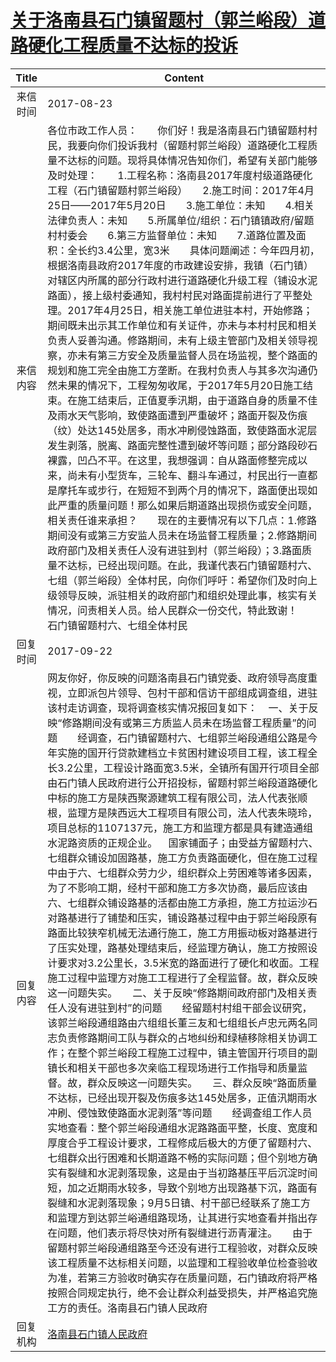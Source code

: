 # [关于洛南县石门镇留题村（郭兰峪段）道路硬化工程质量不达标的投诉](http://www.shangluo.gov.cn/zmhd/ldxxxx.jsp?urltype=leadermail.LeaderMailContentUrl&wbtreeid=1112&leadermailid=4305)

| Title |                                                                                                                                                                                                                                                                                                                                                                                                                                                                                                                                                                                                    Content                                                                                                                                                                                                                                                                                                                                                                                                                                                                                                                                                                                                    |
|:-----:|---------------------------------------------------------------------------------------------------------------------------------------------------------------------------------------------------------------------------------------------------------------------------------------------------------------------------------------------------------------------------------------------------------------------------------------------------------------------------------------------------------------------------------------------------------------------------------------------------------------------------------------------------------------------------------------------------------------------------------------------------------------------------------------------------------------------------------------------------------------------------------------------------------------------------------------------------------------------------------------------------------------------------------------------------------------------------------------------------------------------------------------------------------------------------------------------------------------|
| 来信时间  | 2017-08-23                                                                                                                                                                                                                                                                                                                                                                                                                                                                                                                                                                                                                                                                                                                                                                                                                                                                                                                                                                                                                                                                                                                                                                                                    |
| 来信内容  | 各位市政工作人员：　　你们好！我是洛南县石门镇留题村村民，我要向你们投诉我村（留题村郭兰峪段）道路硬化工程质量不达标的问题。现将具体情况告知你们，希望有关部门能够及时处理：　　1.工程名称：洛南县2017年度村级道路硬化工程（石门镇留题村郭兰峪段）　　2.施工时间：2017年4月25日——2017年5月20日　　3.施工单位：未知　　4.相关法律负责人：未知　　5.所属单位/组织：石门镇镇政府/留题村村委会　　6.第三方监督单位：未知　　7.道路位置及面积：全长约3.4公里，宽3米　　具体问题阐述：今年四月初，根据洛南县政府2017年度的市政建设安排，我镇（石门镇）对辖区内所属的部分行政村进行道路硬化升级工程（铺设水泥路面），接上级村委通知，我村村民对路面提前进行了平整处理。2017年4月25日，相关施工单位进驻本村，开始修路；期间既未出示其工作单位和有关证件，亦未与本村村民和相关负责人妥善沟通。修路期间，未有上级主管部门及相关领导视察，亦未有第三方安全及质量监督人员在场监视，整个路面的规划和施工完全由施工方垄断。在我村负责人与其多次沟通仍然未果的情况下，工程匆匆收尾，于2017年5月20日施工结束。在施工结束后，正值夏季汛期，由于道路自身的质量不佳及雨水天气影响，致使路面遭到严重破坏；路面开裂及伤痕（纹）处达145处居多，雨水冲刷侵蚀路面，致使路面水泥层发生剥落，脱离、路面完整性遭到破坏等问题；部分路段砂石裸露，凹凸不平。在这里，我想强调：自从路面修整完成以来，尚未有小型货车，三轮车、翻斗车通过，村民出行一直都是摩托车或步行，在短短不到两个月的情况下，路面便出现如此严重的质量问题！那么如果后期道路出现损伤或安全问题，相关责任谁来承担？　　现在的主要情况有以下几点：1.修路期间没有或第三方安监人员未在场监督工程质量；2.修路期间政府部门及相关责任人没有进驻到村（郭兰峪段）；3.路面质量不达标，已经出现问题。在此，我谨代表石门镇留题村六、七组（郭兰峪段）全体村民，向你们呼吁：希望你们及时向上级领导反映，派驻相关的政府部门和组织处理此事，核实有关情况，问责相关人员。给人民群众一份交代，特此致谢！　　石门镇留题村六、七组全体村民                                                                                                                                                                                                                                               |
| 回复时间  | 2017-09-22                                                                                                                                                                                                                                                                                                                                                                                                                                                                                                                                                                                                                                                                                                                                                                                                                                                                                                                                                                                                                                                                                                                                                                                                    |
| 回复内容  | 网友你好，你反映的问题洛南县石门镇党委、政府领导高度重视，立即派包片领导、包村干部和信访干部组成调查组，进驻该村走访调查，现将调查核实情况报回复如下：    一、关于反映“修路期间没有或第三方质监人员未在场监督工程质量”的问题　　经调查，石门镇留题村六、七组郭兰峪段通组公路是今年实施的国开行贷款建档立卡贫困村建设项目工程，该工程全长3.2公里，工程设计路面宽3.5米，全镇所有国开行项目全部由石门镇人民政府进行公开招投标，留题村郭兰峪段道路硬化中标的施工方是陕西聚源建筑工程有限公司，法人代表张顺根，监理方是陕西远大工程项目有限公司，法人代表朱晓玲，项目总标的1107137元，施工方和监理方都是具有建造通组水泥路资质的正规企业。    国家铺面子；由受益方留题村六、七组群众铺设加固路基，施工方负责路面硬化，但在施工过程中由于六、七组群众劳力少，组织群众上劳困难等诸多因素，为了不影响工期，经村干部和施工方多次协商，最后应该由六、七组群众铺设路基的活都由施工方承担，施工方拉运沙石对路基进行了铺垫和压实，铺设路基过程中由于郭兰峪段原有路面比较狭窄机械无法通行施工，施工方用振动板对路基进行了压实处理，路基处理结束后，经监理方确认，施工方按照设计要求对3.2公里长，3.5米宽的路面进行了硬化和收面。工程施工过程中监理方对施工工程进行了全程监督。故，群众反映这一问题失实。　　二、关于反映“修路期间政府部门及相关责任人没有进驻到村”的问题　　经留题村村组干部会议研究，该郭兰峪段通组路由六组组长董三友和七组组长卢忠元两名同志负责修路期间工队与群众的占地纠纷和绿植移除相关协调工作；在整个郭兰峪段工程施工过程中，镇主管国开行项目的副镇长和相关干部也多次亲临工程现场进行工作指导和质量监督。故，群众反映这一问题失实。　　三、群众反映“路面质量不达标，已经出现开裂及伤痕多达145处居多，正值汛期雨水冲刷、侵蚀致使路面水泥剥落”等问题　　经调查组工作人员实地查看：整个郭兰峪段通组水泥路路面平整，长度、宽度和厚度合乎工程设计要求，工程修成后极大的方便了留题村六、七组群众出行困难和长期道路不畅的实际问题；但个别地方确实有裂缝和水泥剥落现象，这是由于当初路基压平后沉淀时间短，加之近期雨水较多，导致个别地方出现路基下沉，路面有裂缝和水泥剥落现象；9月5日镇、村干部已经联系了施工方和监理方到达郭兰峪通组路现场，让其进行实地查看并指出存在问题，他们表示将尽快对所有裂缝进行沥青灌注。　　由于留题村郭兰峪段通组路至今还没有进行工程验收，对群众反映该工程质量不达标相关问题，以监理和工程验收单位检查验收为准，若第三方验收时确实存在质量问题，石门镇政府将严格按照合同规定执行，绝不会让群众利益受损失，并严格追究施工方的责任。洛南县石门镇人民政府 |
| 回复机构  | [洛南县石门镇人民政府](../../category/agencies/洛南县石门镇人民政府.md)                                                                                                                                                                                                                                                                                                                                                                                                                                                                                                                                                                                                                                                                                                                                                                                                                                                                                                                                                                                                                                                                                                                                                           |